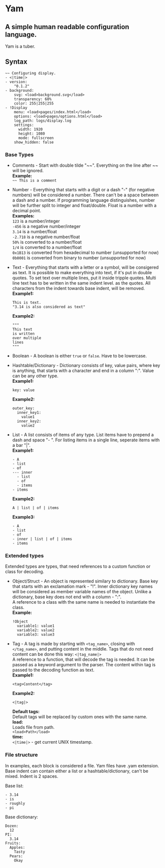 # Yam
## A simple human readable configuration language.

Yam is a tuber.

## Syntax

```
~~ Configuring display.
- <|time|>
- version:
    "0.1.2"
- background:
    svg: <load>background.svg</load>
    transparency: 60%
    color: 255|255|255
- !Display
    menu: <load>pages/index.html</load>
    options: <load>pages/options.html</load>
    log_path: logs/display.log
    settings:
      width: 1920
      height: 1080
      mode: fullscreen
    show_hidden: false
```

### Base Types

- Comments - Start with double tilde "\~\~". Everything on the line after \~\~ will be ignored.  
    **Example:**  
    `~~ This is a comment`

- Number - Everything that starts with a digit or a dash "-" (for negative numbers)
    will be considered a number. There can't be a space between a dash and a number.
    If programming language distinguishes, number will be further split to integer
    and float/double. Float is a number with a decimal point.  
    **Examples:**  
    `123` is a number/integer  
    `-456` is a negative number/integer  
    `3.14` is a number/float  
    `-2.718` is a negative number/float  
    `50%` is converted to a number/float  
    `1/4` is  converted to a number/float  
    `0x1B13` is converted from hexadecimal to number  (unsupported for now)  
    `0b0001` is converted from binary to number  (unsupported for now)  

- Text - Everything that starts with a letter or a symbol, will be consigered as text.
    It is possible to make everything into text, if it's put in double quotes.
    To set text over multiple lines, put it inside tripple quotes. Multi line text
    has to be written in the same indent level. as the quotes. All characters from the indent
    towards base indent, will be removed.  
    **Example1:**  
    ```
    This is text. 
    "3.14 is also considered as text"  
    ```
    **Example2:**
    ```
    """
    This text
    is written
    over multiple
    lines
    """
    ```

- Boolean - A boolean is either `true` or `false`. Have to be lowercase.

- Hashtable/Dictionary - Dictionary consists of key, value pairs, where key is
    anything, that starts with a character and end in a column ":".
    Value can be any other type.  
    **Example1:**  
    ```
    key: value
    ```
    **Example2:**  
    ```
    outer_key:
      inner_key1:
        value1
      inner_key2:
        value2
    ```

- List - A list consists of items of any type. List items have to prepend
    a dash and space "- ". For listing items in a single line, seperate items with a bar "|".  
    **Example1:**
    ```
    - A
    - list
    - of
    --- inner
      - list
      - of
      - items
    - items
    ```
    **Example2:**
    ```
    A | list | of | items
    ```
    **Example3:**
    ```
    - A
    - list
    - of
    - inner | list | of | items
    - items
    ```

### Extended types

Extended types are types, that need references to a custom function or class for decoding.

- Object/Struct - An object is represented similary to dictionary. Base key that starts
    with an exclamation mark - "!". Inner dictionary key names will be
    considered as member variable names of the object. Unlike a dictionary, base
    key does not end with a column - ":".  
    A reference to a class with the same name is needed to instantiate the class.  
    **Example:**
    ```
    !Object
      variable1: value1
      variable2: value2
      variable3: value3
    ```

- Tag - A tag is made by starting with `<tag_name>`, closing with `</tag_name>`,
    and putting content in the middle. Tags that do not need content can be
    done this way: `<|tag_name|>`  
    A reference to a function, that will decode the tag is needed. It can be
    passed as a keyword argument to the parser. The content within tag is passed
    to the decoding function as text.  
    **Example1:**
    ```
    <tag>Content</tag>
    ```
    **Example2:**
    ```
    <|tag|>
    ```
    **Default tags:**  
    Default tags will be replaced by custom ones with the same name.  
    **load:** \
    Loads file from path.  
    `<load>Path</load>`  
    **time:** \
    `<|time|>` - get current UNIX timestamp.


### File structure
In examples, each block is considered a file. Yam files have .yam extension.  
Base indent can contain either a list or a hashtable/dictionary, can't be mixed. Indent is 2 spaces.  

Base list:
```
- 3.14
- is
- roughly
- pi
```

Base dictionary:
```
Dozen:
  12
PI:
  3.14
Fruits:
  Apples:
    Tasty
  Pears:
    Okay
```
